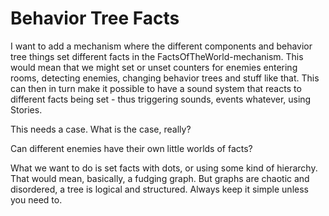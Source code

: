 # Behavior Tree Facts
I want to add a mechanism where the different components and behavior tree things set different facts in the FactsOfTheWorld-mechanism. This would mean that we might set or unset counters for enemies entering rooms, detecting enemies, changing behavior trees and stuff like that.
This can then in turn make it possible to have a sound system that reacts to different facts being set - thus triggering sounds, events whatever, using Stories.

This needs a case. What is the case, really?

Can different enemies have their own little worlds of facts?

What we want to do is set facts with dots, or using some kind of hierarchy. That would mean, basically, a fudging graph. But graphs are chaotic and disordered, a tree is logical and structured. Always keep it simple unless you need to.

